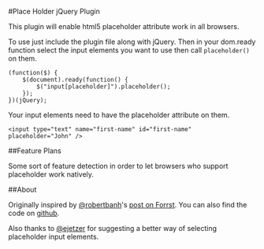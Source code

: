 #Place Holder jQuery Plugin

This plugin will enable html5 placeholder attribute work in all browsers.

To use just include the plugin file along with jQuery. Then in your dom.ready function select the input elements you want to use then call `placeholder()` on them.

    (function($) {
        $(document).ready(function() {
            $("input[placeholder]").placeholder();
        });
    })(jQuery);

Your input elements need to have the placeholder attribute on them.

    <input type="text" name="first-name" id="first-name" placeholder="John" />

##Feature Plans

Some sort of feature detection in order to let browsers who support placeholder work natively.

##About

Originally inspired by [@robertbanh](http://forrst.com/people/robertbanh)'s [post on Forrst](http://forr.st/~ylp). You can also find the code on [github](http://github.com/ajcates/placeholder).

Also thanks to [@ejetzer](http://forrst.com/people/ejetzer) for suggesting a better way of selecting placeholder input elements.